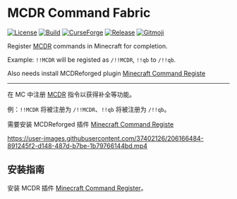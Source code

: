 # MCDR Command Fabric

[![License](https://shields.io/github/license/AnzhiZhang/MCDRCommandFabric?label=License)](https://github.com/AnzhiZhang/MCDRCommandFabric/blob/master/LICENSE)
[![Build](https://img.shields.io/github/actions/workflow/status/AnzhiZhang/MCDRCommandFabric/build.yml?label=Build&branch=master)](https://github.com/AnzhiZhang/MCDRCommandFabric/actions/workflows/release.yml)
[![CurseForge](https://cf.way2muchnoise.eu/short_811204_downloads.svg)](https://www.curseforge.com/minecraft/mc-mods/mcdr-command-fabric)
[![Release](https://shields.io/github/v/release/AnzhiZhang/MCDRCommandFabric?display_name=tag&include_prereleases&label=Release)](https://github.com/AnzhiZhang/MCDRCommandFabric/releases/latest)
[![Gitmoji](https://img.shields.io/badge/gitmoji-%20😜%20😍-FFDD67.svg)](https://gitmoji.dev/)

Register  [MCDR](https://github.com/Fallen-Breath/MCDReforged)  commands in Minecraft for completion.

Example: `!!MCDR` will be registed as `/!!MCDR`, `!!qb` to `/!!qb`.

Also needs install MCDReforged plugin [Minecraft Command Registe](https://github.com/AnzhiZhang/MCDReforgedPlugins/tree/master/minecraft_command_register)

---

在 MC 中注册 [MCDR](https://github.com/Fallen-Breath/MCDReforged) 指令以获得补全等功能。

例：`!!MCDR` 将被注册为 `/!!MCDR`、`!!qb` 将被注册为 `/!!qb`。

需要安装 MCDReforged 插件 [Minecraft Command Registe](https://github.com/AnzhiZhang/MCDReforgedPlugins/tree/master/minecraft_command_register)

<https://user-images.githubusercontent.com/37402126/206166484-891245f2-d148-487d-b7be-1b79766144bd.mp4>

## 安装指南

安装 MCDR 插件 [Minecraft Command Register](https://github.com/AnzhiZhang/MCDReforgedPlugins/tree/master/minecraft_command_register)。
